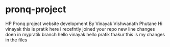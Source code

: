 # pronq-project
HP Pronq project website development 
By Vinayak Vishwanath Phutane 
Hi vinayak this is pratik here
i recefntly joined your repo
new line
changes doen in mypratik branch
hello vinayak
hello pratik thakur 
this is my changes in the files 
